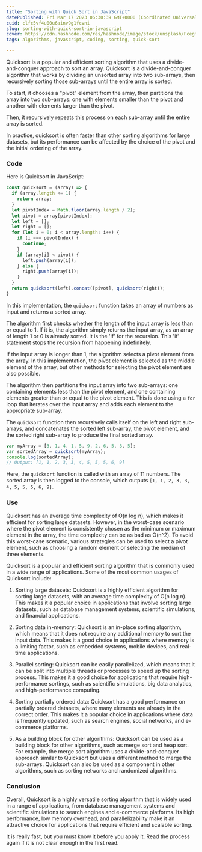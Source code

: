 ```yaml
---
title: "Sorting with Quick Sort in JavaScript"
datePublished: Fri Mar 17 2023 06:30:39 GMT+0000 (Coordinated Universal Time)
cuid: clfc5vf4u00u6ainv9g1fcvni
slug: sorting-with-quick-sort-in-javascript
cover: https://cdn.hashnode.com/res/hashnode/image/stock/unsplash/FcegfS05w2c/upload/05bcf3e5175b10969d890c20bb101d0f.jpeg
tags: algorithms, javascript, coding, sorting, quick-sort

---
```


Quicksort is a popular and efficient sorting algorithm that uses a divide-and-conquer approach to sort an array. Quicksort is a divide-and-conquer algorithm that works by dividing an unsorted array into two sub-arrays, then recursively sorting those sub-arrays until the entire array is sorted.

To start, it chooses a "pivot" element from the array, then partitions the array into two sub-arrays: one with elements smaller than the pivot and another with elements larger than the pivot.

Then, it recursively repeats this process on each sub-array until the entire array is sorted.

In practice, quicksort is often faster than other sorting algorithms for large datasets, but its performance can be affected by the choice of the pivot and the initial ordering of the array.

### Code

Here is Quicksort in JavaScript:

```javascript
const quicksort = (array) => {
  if (array.length <= 1) {
    return array;
  }
  let pivotIndex = Math.floor(array.length / 2);
  let pivot = array[pivotIndex];
  let left = [];
  let right = [];
  for (let i = 0; i < array.length; i++) {
    if (i === pivotIndex) {
      continue;
    }
    if (array[i] < pivot) {
      left.push(array[i]);
    } else {
      right.push(array[i]);
    }
  }
  return quicksort(left).concat([pivot], quicksort(right));
}
```

In this implementation, the `quicksort` function takes an array of numbers as input and returns a sorted array.

The algorithm first checks whether the length of the input array is less than or equal to 1. If it is, the algorithm simply returns the input array, as an array of length 1 or 0 is already sorted. It is the 'if' for the recursion. This 'if' statement stops the recursion from happening indefinitely.

If the input array is longer than 1, the algorithm selects a pivot element from the array. In this implementation, the pivot element is selected as the middle element of the array, but other methods for selecting the pivot element are also possible.

The algorithm then partitions the input array into two sub-arrays: one containing elements less than the pivot element, and one containing elements greater than or equal to the pivot element. This is done using a `for` loop that iterates over the input array and adds each element to the appropriate sub-array.

The `quicksort` function then recursively calls itself on the left and right sub-arrays, and concatenates the sorted left sub-array, the pivot element, and the sorted right sub-array to produce the final sorted array.

```javascript
var myArray = [3, 1, 4, 1, 5, 9, 2, 6, 5, 3, 5];
var sortedArray = quicksort(myArray);
console.log(sortedArray);
// Output: [1, 1, 2, 3, 3, 4, 5, 5, 5, 6, 9]
```

Here, the `quicksort` function is called with an array of 11 numbers. The sorted array is then logged to the console, which outputs `[1, 1, 2, 3, 3, 4, 5, 5, 5, 6, 9]`.

### Use

Quicksort has an average time complexity of O(n log n), which makes it efficient for sorting large datasets. However, in the worst-case scenario where the pivot element is consistently chosen as the minimum or maximum element in the array, the time complexity can be as bad as O(n^2). To avoid this worst-case scenario, various strategies can be used to select a pivot element, such as choosing a random element or selecting the median of three elements.

Quicksort is a popular and efficient sorting algorithm that is commonly used in a wide range of applications. Some of the most common usages of Quicksort include:

1. Sorting large datasets: Quicksort is a highly efficient algorithm for sorting large datasets, with an average time complexity of O(n log n). This makes it a popular choice in applications that involve sorting large datasets, such as database management systems, scientific simulations, and financial applications.
    
2. Sorting data in-memory: Quicksort is an in-place sorting algorithm, which means that it does not require any additional memory to sort the input data. This makes it a good choice in applications where memory is a limiting factor, such as embedded systems, mobile devices, and real-time applications.
    
3. Parallel sorting: Quicksort can be easily parallelized, which means that it can be split into multiple threads or processes to speed up the sorting process. This makes it a good choice for applications that require high-performance sortings, such as scientific simulations, big data analytics, and high-performance computing.
    
4. Sorting partially ordered data: Quicksort has a good performance on partially ordered datasets, where many elements are already in the correct order. This makes it a popular choice in applications where data is frequently updated, such as search engines, social networks, and e-commerce platforms.
    
5. As a building block for other algorithms: Quicksort can be used as a building block for other algorithms, such as merge sort and heap sort. For example, the merge sort algorithm uses a divide-and-conquer approach similar to Quicksort but uses a different method to merge the sub-arrays. Quicksort can also be used as a component in other algorithms, such as sorting networks and randomized algorithms.
    

### Conclusion

Overall, Quicksort is a highly versatile sorting algorithm that is widely used in a range of applications, from database management systems and scientific simulations to search engines and e-commerce platforms. Its high performance, low memory overhead, and parallelizability make it an attractive choice for applications that require efficient and scalable sorting.

It is really fast, but you must know it before you apply it. Read the process again if it is not clear enough in the first read.
